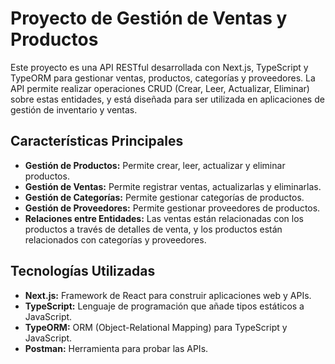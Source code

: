 # Proyecto de Gestión de Ventas y Productos

Este proyecto es una API RESTful desarrollada con Next.js, TypeScript y TypeORM para gestionar ventas, productos, categorías y proveedores. La API permite realizar operaciones CRUD (Crear, Leer, Actualizar, Eliminar) sobre estas entidades, y está diseñada para ser utilizada en aplicaciones de gestión de inventario y ventas.

## Características Principales

- **Gestión de Productos:** Permite crear, leer, actualizar y eliminar productos.
- **Gestión de Ventas:** Permite registrar ventas, actualizarlas y eliminarlas.
- **Gestión de Categorías:** Permite gestionar categorías de productos.
- **Gestión de Proveedores:** Permite gestionar proveedores de productos.
- **Relaciones entre Entidades:** Las ventas están relacionadas con los productos a través de detalles de venta, y los productos están relacionados con categorías y proveedores.

## Tecnologías Utilizadas

- **Next.js:** Framework de React para construir aplicaciones web y APIs.
- **TypeScript:** Lenguaje de programación que añade tipos estáticos a JavaScript.
- **TypeORM:** ORM (Object-Relational Mapping) para TypeScript y JavaScript.
- **Postman:** Herramienta para probar las APIs.

